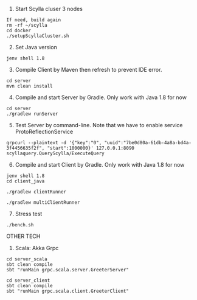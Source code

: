 1. Start Scylla cluser 3 nodes
```
If need, build again
rm -rf ~/scylla
cd docker
./setupScyllaCluster.sh
```

2. Set Java version
```
jenv shell 1.8
```

3. Compile Client by Maven then refresh to prevent IDE error.
```
cd server
mvn clean install
```

4. Compile and start Server by Gradle. Only work with Java 1.8 for now
```
cd server
./gradlew runServer
```

5. Test Server by command-line. Note that we have to enable service ProtoReflectionService
```
grpcurl --plaintext -d '{"key":"0", "uuid":"7be0d80a-61db-4a8a-bd4a-3f4456635f2f", "start":1000000}' 127.0.0.1:8090 scyllaquery.QueryScylla/ExecuteQuery
```

6. Compile and start Client by Gradle. Only work with Java 1.8 for now
```
jenv shell 1.8
cd client_java

./gradlew clientRunner

./gradlew multiClientRunner
```

7. Stress test
```
./bench.sh
```

OTHER TECH

1. Scala: Akka Grpc
```aidl
cd server_scala
sbt clean compile
sbt "runMain grpc.scala.server.GreeterServer"

cd server_client
sbt clean compile
sbt "runMain grpc.scala.client.GreeterClient"
```